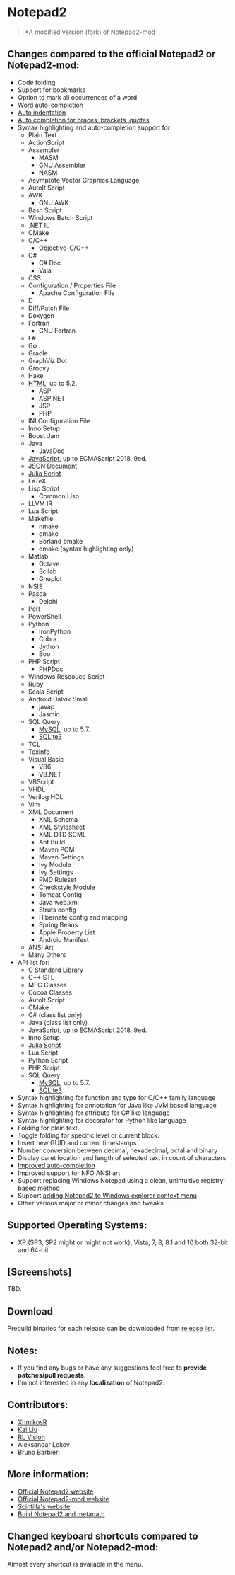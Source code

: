 # Notepad2

> *A modified version (fork) of Notepad2-mod

## Changes compared to the official Notepad2 or Notepad2-mod:

* Code folding
* Support for bookmarks
* Option to mark all occurrences of a word
* [Word auto-completion](https://github.com/zufuliu/notepad2/wiki/Auto-Completion-in-Notepad2#auto-complete-words)
* [Auto indentation](https://github.com/zufuliu/notepad2/wiki/Auto-Completion-in-Notepad2#auto-indent-text)
* [Auto completion for braces, brackets, quotes](https://github.com/zufuliu/notepad2/wiki/Auto-Completion-in-Notepad2#auto-close-bracesquotes)
* Syntax highlighting and auto-completion support for:
	* Plain Text
	* ActionScript
	* Assembler
		* MASM
		* GNU Assembler
		* NASM
	* Asymptote Vector Graphics Language
	* AutoIt Script
	* AWK
		* GNU AWK
	* Bash Script
	* Windows Batch Script
	* .NET IL
	* CMake
	* C/C++
		* Objective-C/C++
	* C#
		* C# Doc
		* Vala
	* CSS
	* Configuration / Properties File
		* Apache Configuration File
	* D
	* Diff/Patch File
	* Doxygen
	* Fortran
		* GNU Fortran
	* F#
	* Go
	* Gradle
	* GraphViz Dot
	* Groovy
	* Haxe
	* [HTML](../master/tools/lang/html.html), up to 5.2.
		* ASP
		* ASP.NET
		* JSP
		* PHP
	* INI Configuration File
	* Inno Setup
	* Boost Jam
	* Java
		* JavaDoc
	* [JavaScript](../master/tools/lang/JavaScript.js), up to ECMAScript 2018, 9ed.
	* JSON Document
	* [Julia Script](https://julialang.org/)
	* LaTeX
	* Lisp Script
		* Common Lisp
	* LLVM IR
	* Lua Script
	* Makefile
		* nmake
		* gmake
		* Borland bmake
		* qmake (syntax highlighting only)
	* Matlab
		* Octave
		* Scilab
		* Gnuplot
	* NSIS
	* Pascal
		* Delphi
	* Perl
	* PowerShell
	* Python
		* IronPython
		* Cobra
		* Jython
		* Boo
	* PHP Script
		* PHPDoc
	* Windows Rescouce Script
	* Ruby
	* Scala Script
	* Android Dalvik Smali
		* javap
		* Jasmin
	* SQL Query
		* [MySQL](../master/tools/lang/MySQL.sql), up to 5.7.
		* [SQLite3](../master/tools/lang/SQLite3.sql)
	* TCL
	* Texinfo
	* Visual Basic
		* VB6
		* VB.NET
	* VBScript
	* VHDL
	* Verilog HDL
	* Vim
	* XML Document
		* XML Schema
		* XML Stylesheet
		* XML DTD SGML
		* Ant Build
		* Maven POM
		* Maven Settings
		* Ivy Module
		* Ivy Settings
		* PMD Ruleset
		* Checkstyle Module
		* Tomcat Config
		* Java web.xml
		* Struts config
		* Hibernate config and mapping
		* Spring Beans
		* Apple Property List
		* Android Manifest
	* ANSI Art
	* Many Others
* API list for:
	* C Standard Library
	* C++ STL
	* MFC Classes
	* Cocoa Classes
	* AutoIt Script
	* CMake
	* C# (class list only)
	* Java (class list only)
	* [JavaScript](../master/tools/lang/JavaScript.js), up to ECMAScript 2018, 9ed.
	* Inno Setup
	* [Julia Script](https://julialang.org/)
	* Lua Script
	* Python Script
	* PHP Script
	* SQL Query
		* [MySQL](../master/tools/lang/MySQL.sql), up to 5.7.
		* [SQLite3](../master/tools/lang/SQLite3.sql)
* Syntax highlighting for function and type for C/C++ family language
* Syntax highlighting for annotation for Java like JVM based language
* Syntax highlighting for attribute for C# like language
* Syntax highlighting for decorator for Python like language
* Folding for plain text
* Toggle folding for specific level or current block.
* Insert new GUID and current timestamps
* Number conversion between decimal, hexadecimal, octal and binary
* Display caret location and length of selected text in count of characters
* [Improved auto-completion](https://github.com/zufuliu/notepad2/wiki/Auto-Completion-in-Notepad2)
* Improved support for NFO ANSI art
* Support replacing Windows Notepad using a clean, unintuitive registry-based method
* Support [adding Notepad2 to Windows explorer context menu](https://github.com/zufuliu/notepad2/wiki/Open-with-Notepad2)
* Other various major or minor changes and tweaks

## Supported Operating Systems:
* XP (SP3, SP2 might or might not work), Vista, 7, 8, 8.1 and 10 both 32-bit and 64-bit

## [Screenshots]
TBD.

## Download
Prebuild binaries for each release can be downloaded from [release list](https://github.com/zufuliu/notepad2/releases).

## Notes:
* If you find any bugs or have any suggestions feel free to **provide patches/pull requests**.
* I'm not interested in any **localization** of Notepad2.

## Contributors:
* [XhmikosR](https://xhmikosr.github.io/notepad2-mod/)
* [Kai Liu](http://code.kliu.org/misc/notepad2/)
* [RL Vision](http://www.rlvision.com/notepad2/about.asp)
* Aleksandar Lekov
* Bruno Barbieri

## More information:
* [Official Notepad2 website](http://www.flos-freeware.ch/notepad2.html)
* [Official Notepad2-mod website](https://xhmikosr.github.io/notepad2-mod/)
* [Scintilla's website](http://www.scintilla.org/)
* [Build Notepad2 and metapath](https://github.com/zufuliu/notepad2/wiki/Build-Notepad2)

## Changed keyboard shortcuts compared to Notepad2 and/or Notepad2-mod:
Almost every shortcut is available in the menu.
